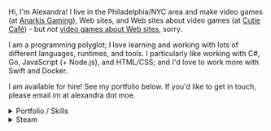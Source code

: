 Hi, I'm Alexandra! I live in the Philadelphia/NYC area and make video games (at [Anarkis Gaming](https://www.anarkisgaming.com/)), Web sites, and Web sites about video games (at [Cutie Caf&eacute;](https://cutie.cafe/)) - but *not* [video games about Web sites](https://store.steampowered.com/app/844590/Hypnospace_Outlaw/), sorry.

I am a programming polyglot; I love learning and working with lots of different languages, runtimes, and tools. I particularly like working with C#, Go, JavaScript (+ Node.js), and HTML/CSS; and I'd love to work more with Swift and Docker.

I am available for hire! See my portfolio below. If you'd like to get in touch, please email im at alexandra dot moe.

<details>
<summary>Portfolio / Skills</summary>
### Skills

&#9733;&#9733;&#9733;&#9733;&#9733; C#, PHP, JavaScript, Node.js, CSS/HTML, Linux system administration, REST

&#9733;&#9733;&#9733;&#9733;&#9734; Go, Java, Lua, Steamworks, (My)SQL

&#9733;&#9733;&#9733;&#9734;&#9734; Python, WordPress

&#9733;&#9733;&#9734;&#9734;&#9734; Vue, Delphi/Free Pascal, MonoGame

&#9733;&#9734;&#9734;&#9734;&#9734; C, React, MongoDB, DynamoDB, Docker, Swift, Objective-C, JSP, Windows system administration

### Portfolio

#### [Gloss](https://getgloss.app/) (2018-)
Gloss tracks information about PC video games and sends notifications to various instant messaging and social media apps, including Steam, Discord, Twitter, and through web browsers.

[ Node.js, JavaScript, HTML/CSS ]

#### [After the Collapse](https://www.anarkisgaming.com/after-the-collapse-info/) (2017-)
After the Collapse is a post-apocalyptic base-building survival game. At Anarkis Gaming, I wrote the Lua-based modding framework, wrote platform build and release tools, integrated platform-specific features, and worked on other small engine features and fixes.

[ C#/.NET, MonoGame, Lua ]

#### [GroupBundl.es](https://groupbundl.es/) (2017-2019)
GroupBundl.es makes video game multi-packs - i.e. when a retailer offers multiple of the same item for a lower price-per-item - easy to split between multiple people.

[ PHP, MySQL, HTML/CSS ]

#### [ItemRates.app](https://itemrates.app/) (2019)
ItemRates.app is a Web site that shows the current rates for virtual in-game "items" on official and third-party markets.

[ Node.js, JavaScript, HTML/CSS ]

#### [Unending Galaxy](https://www.anarkisgaming.com/unending-galaxy-info) (2016-2017)
Unending Galaxy is a 4X space opera real-time strategy game. At Anarkis Gaming, I integrated Steamworks features and wrote the Steam Workshop tool in .NET.

[ Delphi Pascal, C#/.NET ]

</details>

<details>
<summary>Steam</summary>

<p align="center">
  <b>Recently played</b>
</p>

|[<img src="https://steamcdn-a.akamaihd.net/steam/apps/785790/header.jpg" style="max-height: 100px;">](https://store.steampowered.com/app/785790)|[<img src="https://steamcdn-a.akamaihd.net/steam/apps/364840/header.jpg" style="max-height: 100px;">](https://store.steampowered.com/app/364840)|[<img src="https://steamcdn-a.akamaihd.net/steam/apps/537340/header.jpg" style="max-height: 100px;">](https://store.steampowered.com/app/537340)|
|-|-|-|
|<p align="center">[WHAT THE GOLF?](https://store.steampowered.com/app/785790)</p>|<p align="center">[N2O](https://store.steampowered.com/app/364840)</p>|<p align="center">[Guts and Glory](https://store.steampowered.com/app/537340)</p>|
</details>
